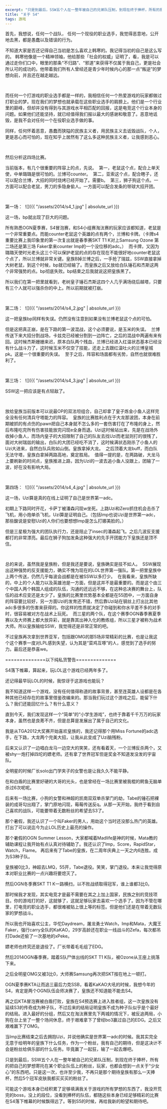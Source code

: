 ```yaml
---
excerpt: "只是到最后，SSW五个人在一整年被自己的兄弟队压制，到现在终于捧杯，所有的把自己的梦想寄托在某个职业队伍上的粉丝，玩家，也都会想到一点关于“少女心”的东西吧。只是这一次，也许至少我，不再只是那个期待皇族有那么一天捧杯，然后5个冠军皮肤我都买买买的粉丝了。"
title: "关于 S4"
tags: 游戏
---
```


首先，我想说，任何一个战队， 任何一个现役的职业选手，我觉得恶意地，公开地去黑，都是愚蠢以及错误的行为。

不知道大家是否还记得自己当初是怎么喜欢上韩寒的。我记得当初的自己是这么写的。
韩寒他像是一个精神领袖，他给那些「社会的权威」证明了，看，我是可以通过走你们口中，眼里的那条“不归路”、“邪道”来获得不仅属于我自己，更是社会所认可的成功的。他带着我们所有人曾经还是青少年时候内心的那一点“叛逆”的梦想向前，并且还在越走越远。

<br>

而任何一个打游戏的职业选手都是一样的，我相信任何一个热爱游戏的玩家都做过打职业的梦。现在我们的梦想也就承载在这些职业选手的肩膀上。他们是一个行业里的巅峰，但却并没有得到与其游戏水平相匹配的回报，这是电竞这个行业本身的问题。如果他们还能坚持，就已经值得我们报以最大的感谢和敬意了。恶意地诋毁，是我不会对任何一个在役职业选手做的事。

同样，任何怀着恶意，愚蠢而狭隘的民族主义者，用民族主义去诋毁战队，个人，更是恶心而可怕的，现在知乎上居然有了这么多这种民族主义者，让我感到恶心。

<br>

然后分析这四场比赛。

当前版本，有几个很重要的阵容上的点，先说。 
第一，老鼠这个点，配合上单天使，中单璐璐是很可怕的。兰博可counter。 
第二，亚索这个点，配合瞎子，还可以配合兰博，大招的同时烧烤已经开始了。需要b。 
第三，狮子狗这个点。一方面可以配合老鼠，男刀的多隐身偷人。一方面可以配合发条的带球大招开团。

<br>

第一场： 
![]({{ "/assets/2014/s4_1.jpg" | absolute_url }})

这一场，bp就出现了巨大的问题。

所有熟悉OGN夏季赛，S4冒泡赛，和S4小组赛淘汰赛的玩家应该都知道，老鼠是一个非常重要点。而能counter老鼠这个英雄的点有两个，兰博和卡牌。（卡牌s4重要比赛上我印象里的第一次复出就是春季赛SKT T1 K对上Samsung Ozone 第二场还是第三场 Faker拿来counter Imp的一个没位移的adc。） 
而卡牌，又因为璐璐天使时光老头这三个可以保护老鼠的点的存在现在不能很好地counter老鼠这个点了，所以兰博就非常关键。皇族B掉兰博之后，一手抢了瑞兹，SSW直接拿掉大树老鼠，到这个时候，bp就已经输了。而皇族之后又放给白队锤石和杰斯这两个非常强势的点。bp彻底失败。bp结束之后我就说这把皇族黑了。

所以我们在第一把里就看到，老树皇子锤石杰斯这四个人几乎满场绕后越塔，只要有三个人就可以强杀你的中上。所以前期就被打崩。

<br>

第二场： 
![]({{ "/assets/2014/s4_2.jpg" | absolute_url }})

这一把皇族bp同样有失误。仍然没有注意到如果没有兰博老鼠这个点的可怕。

但是这把真正崩，是在下路的第一波混战，这个必须要说，是玉米的失误。 
兰博传送下来大招分割战场，卡兹克已经被分割到一边阵亡，之后的混战中两遍有来有回。这时候杰斯姗姗来迟，原本白队两个残血，兰博已经进入红温状态基本已经没有什么战斗力了，这时候玉米不仅空了技能，还走上去跟红温吐火的兰博皇城pk。这是一个很重要的失误。 
至于之后，阵容和场面都有劣势，自然也就很难胜利了。

<br>

第三场： 
![]({{ "/assets/2014/s4_3.jpg" | absolute_url }})

SSW这一把应该是有点轻敌了。

<br>

放给皇族当前版本可以说最OP的双法坦组合，自己却拿了皇子炼金小鱼人这样完全没有任何清兵守塔能力的阵容。 
皇族的比赛胜利点在于大龙那波团，本身在前期被抓的有点伤的pawn把自己本身就不怎么多的一套伤害打在了布隆的身上，然后布隆吃完所有伤害技能放完闪现e全身而退。Uzi这时候站出来，先是在战场外收掉小鱼人，而场内皇子的大招限制了自己的队友去找Uzi而老鼠则打的很残了，面对大树瑞兹的输出，白队的大团已经吃不消了，这时候满状态刚杀了小鱼人的Uzi大进来，自然白队兵败如山倒。皇族拿掉大龙。 
之后顶着大龙buff，而白队无法守塔，皇族白拿掉两路高地，奠定胜局。 
值得一提的是，在两路破，大龙马上要刷新的时间点，皇族推进上路，因为Uzi的一波去追小鱼人没跟上，团输了一波，好在没有影响大局。

<br>

第四场： 
![]({{ "/assets/2014/s4_4.jpg" | absolute_url }})

这一场，Uzi算是真的在线上证明了自己是世界第一adc。

初期上下路同时开花，卡萨丁被潘森闪现w坐死。上路Uzi和Zero抓住机会击杀了飞机，用小炮单杀飞机，Uzi算是证明自己。（包括Imp也说Uzi是世界第一adc，那些酸说是安慰Uzi的人你们也要想想Imp是怎么打娜美脸的。）

但是三星极为强大的团队执行力，还是阻止了insec的潘森起飞。之后几波反支援都打的非常漂亮。最后在狮子狗加发条这种强大的先手开团能力下皇族还是顶不住。

<br>

总的来说，虽然我是皇族粉，但是我还是要说，皇族确实是技不如人。 
SSW展现出这种强势的反支援能力，确实不愧为现在的LOL世界第一强队。第一把里皇族中上两个传送，仍然几乎每波会战都是在被SSW以多打少。 
在我看来，皇族所缺的，中上的个人能力以及英雄池是一方面，但是这并不是最重要的。而是这个由三个中国人两个韩国人组成的队伍，沟通的还远远不够，在这种总决赛的舞台上，队伍的战术应变还是太少了。皇族的比赛里优势基本全都是在55团中，一方面自身的阵容要比较好，另一方面Uzi的发育还不错，然后靠Uzi站在钢丝上打出比其他adc多很多的伤害来获得的。你这样的性质就决定了你碰到和你水平差不多的对手时，很容易被对方在战术上玩死。 
而三星的两个队，在这个赛季OGN春季赛夏季赛以及大师赛上都大放异彩，就是靠其出神入化的教练组，所以三星才被称为战术大师。所以皇族输给SSW，我觉得还是非常正常的吧。

不过皇族再次拿到世界亚军，包括跟OMG的那5场非常精彩的比赛，也是让我这个这个赛季一度对LPL感到失望，认为其是“菜鸡互啄”的人，感觉到了选手的努力。最后还是恭喜we。

==============以下纯私货警告==============

S4落下帷幕，算起来，玩LOL这个游戏已经两年多了。

还记得最早玩LOL的时候，我惊讶于这游戏也能玩？

我不知道这样一个游戏，没有任何值得称道的故事背景，甚至连英雄人设都是在各种其他已经存在的故事里借鉴改编来的。那当我们玩过这个游戏之后，能留下什么？我们还能回忆什么？有什么意义？

直到今天，我们发现这样一个“简单”的“小学生游戏”，也终于靠着千千万万的玩家本身，虽然也是良莠不齐，但是总算是发展出了属于自己的文化。

我是从TGA2012大奖赛开始喜欢皇族的，我还记得那个用Miss Fortune的adc选手，在下路，大龙两个完美大招，让我从此变成了Uzi脑残粉。

后来又认识了一边唱白龙马一边空大的笑笑，还有看着天，一个兰博反杀两个，又被shy一炮打掉四坨的嫖老师。还有拿了世界冠军但是奖金不知道发没发的宇宙队。

全明星的时候厂长solo出门学夹子的女警也是让我久久不能平静。

在和白盾的比赛里好硬的大哥的光头，也是曾经在一场比赛里被我棍的鳄鱼无脑单杀过6次呢呢。

后来有一场比赛，小狗的女警和神超的凯南双双单杀掌门的劫，Tabe的锤石把裸装的成哥勾出翔了，掌门原地闪现，莓莓传送反q。从那一天开始，我终于看到自己喜欢的战队，可能要带着无数粉丝的希望去S3了。

那个暑假，我还认识了一个叫Faker的男人，用劫这个当时还没那么热门的英雄。打出了可以说迄今为止LOL历史上最亮的操作。

那个暑假的OGN Summer Lesson，大家都喊着Madlife是神的时候，Mata教的辅助课程让我开始有点认真对待辅助了。我还认识了Imp，Score，RapidStar，Watch，Flame。
再后来有了Tabe的皇族，在二周年庆典上一天之内6连胜。成为S3种子队。

皇族被0比3，神超去LMQ，55开，Tabe退役。笑笑，掌门退役。本来让我觉得原本对职业比赛的一点兴趣将要熄灭了。

然后OGN冬季赛SKT T1 K一路横扫，以不败战绩取得冠军，谁上谁都3比0。

那时候我才发现，其实电竞才是最不需要在其之上加上国家，民族之别的竞技项目。你的游戏打的好，这就够了，这就足够玩家去喜欢一个选手了。因为不管在哪里，打电竞的职业选手，都很难被贴上很上等的标签。但是他们还是在带着无数玩家的梦想战斗。

所以我也开始喜欢公主，华佗Daydream，屠龙勇士Watch，Imp和Mata，大魔王Faker，强行carry全队的KaKAO，29岁高龄还在职业一线战斗的Zefa，每次都吊打Dade还偷了一次基地的xPeke。

嫖老师也终究还是退役了。厂长带着毛毛组了EDG。

然后2014OGN春季赛，踏着S队尸体出线的SKT T1 K队，被Ozone从王座上挑落下来。

之后全明星OMG又被3比0，大师赛Samsung再次把SKT按在地上一顿打。

OGN夏季赛KTA让而追三最后力克SSB，看着KaKAO大吼的时候，我想今年的S4，肯定是两个OGN队伍会师决赛了，皇族还不知道能不能去S4。

再之后KTA冒泡赛被白盾打败，皇族在S4预选赛上进入胜者组，这一次皇族没有延续S3的传奇成为种子队，不过后来的结局证明皇族不成为种子队似乎是个最好的结局。进入最好的分组，然后又在淘汰赛里先下两城的情况下，被反追两局，小狗在台上坐了一整个场间休息，终于艰难拿下了曾经bo3赢过自己的EDG。之后又艰难赢下了OMG。

当Imp比赛结束之后去拥抱Uzi，并说他确实是世界第一adc的时候。我其实完全无意于给明年的皇族下什么任务，作为一个粉丝，我有自己的期待，但是这决计不会是粉丝给俱乐部的什么任务。毕竟赢了一起狂，输了一起去爆吧。

只是到最后，SSW五个人在一整年被自己的兄弟队压制，到现在终于捧杯，所有的把自己的梦想寄托在某个职业队伍上的粉丝，玩家，也都会想到一点关于“少女心”的东西吧。只是这一次，也许至少我，不再只是那个期待皇族有那么一天捧杯，然后5个冠军皮肤我都买买买的粉丝了。

可能这个游戏本身已经积累了足够填满我关于游戏的所有梦想的东西了，我没开荒完的boss，没上的段位，没看到捧杯的队伍，都随这些本身已经足够精彩的比赛在S4落下帷幕的时候飘得远了。等到S5的时候，再给我新的盼望和期待吧。